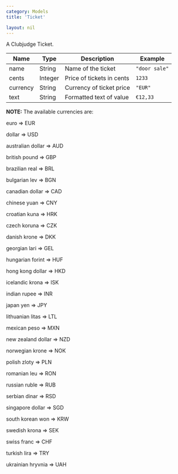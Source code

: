 ```yaml
---
category: Models
title: 'Ticket'

layout: nil
---
```

A Clubjudge Ticket.

|   Name   |   Type  |        Description        |     Example     |
| -------- | ------- | ------------------------- | --------------- |
| name     | String  | Name of the ticket        | ```"door sale"```  |
| cents    | Integer | Price of tickets in cents | ```1233```      |
| currency | String  | Currency of ticket price  | ```"EUR"```     |
| text     | String  | Formatted text of value   | ```€12,33```  |

**NOTE:** The available currencies are:

euro               => EUR

dollar             => USD

australian dollar  => AUD

british pound      => GBP

brazilian real     => BRL

bulgarian lev      => BGN

canadian dollar    => CAD

chinese yuan       => CNY

croatian kuna      => HRK

czech koruna       => CZK

danish krone       => DKK

georgian lari      => GEL

hungarian forint   => HUF

hong kong dollar   => HKD

icelandic krona    => ISK

indian rupee       => INR

japan yen          => JPY

lithuanian litas   => LTL

mexican peso       => MXN

new zealand dollar => NZD

norwegian krone    => NOK

polish zloty       => PLN

romanian leu       => RON

russian ruble      => RUB

serbian dinar      => RSD

singapore dollar   => SGD

south korean won   => KRW

swedish krona      => SEK

swiss franc        => CHF

turkish lira       => TRY

ukrainian hryvnia  => UAH
